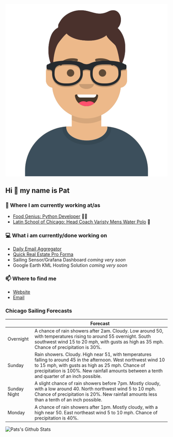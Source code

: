 [![Social banner for p-j-falconer](https://raw.githubusercontent.com/P-J-FALCONER/P-J-FALCONER/master/assets/avataaars.svg)](https://patfalconer.com/)
## Hi :wave: my name is Pat

### 💼 Where I am currently working at/as
- [Food Genius: Python Developer](https://getfoodgenius.com/) 🍔🐍
- [Latin School of Chicago: Head Coach Varisty Mens Water Polo](https://www.latinschool.org/) 🤽


### 💻 What i am currently/done working on
 - [Daily Email Aggregator](https://github.com/P-J-FALCONER/dott_daily_mail)
 - [Quick Real Estate Pro Forma](https://github.com/P-J-FALCONER/henry)
 - Sailing Sensor/Grafana Dashboard *coming very soon*
 - Google Earth KML Hosting Solution *coming very soon*

### 📫 Where to find me
 - [Website](https://patfalconer.com/)
 - [Email](mailto:patrick.j.falconer@gmail.com)


### Chicago Sailing Forecasts
|   | Forecast  |
|---|---|
| Overnight | A chance of rain showers after 2am. Cloudy. Low around 50, with temperatures rising to around 55 overnight. South southwest wind 15 to 20 mph, with gusts as high as 35 mph. Chance of precipitation is 30%. |
| Sunday | Rain showers. Cloudy. High near 51, with temperatures falling to around 45 in the afternoon. West northwest wind 10 to 15 mph, with gusts as high as 25 mph. Chance of precipitation is 100%. New rainfall amounts between a tenth and quarter of an inch possible. |
| Sunday Night | A slight chance of rain showers before 7pm. Mostly cloudy, with a low around 40. North northwest wind 5 to 10 mph. Chance of precipitation is 20%. New rainfall amounts less than a tenth of an inch possible. |
| Monday | A chance of rain showers after 1pm. Mostly cloudy, with a high near 50. East northeast wind 5 to 10 mph. Chance of precipitation is 40%. |

![Pats's Github Stats](https://github-readme-stats.vercel.app/api?username=p-j-falconer&show_icons=true&theme=radical)
